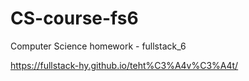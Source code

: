 # CS-course-fs6
Computer Science homework - fullstack_6

https://fullstack-hy.github.io/teht%C3%A4v%C3%A4t/
